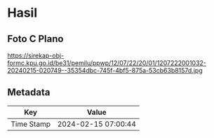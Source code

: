 # Hasil

## Foto C Plano

https://sirekap-obj-formc.kpu.go.id/be31/pemilu/ppwp/12/07/22/20/01/1207222001032-20240215-020749--35354dbc-745f-4bf5-875a-53cb63b8157d.jpg


## Metadata

| Key        | Value               |
| ---------- | ------------------- |
| Time Stamp | 2024-02-15 07:00:44 |



